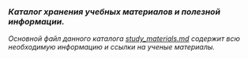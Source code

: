 ### *Каталог хранения учебных материалов и полезной информации.*

*Основной файл данного каталога [study_materials.md](study_materials.md) содержит всю необходимую информацию и ссылки на ученые материалы.*
